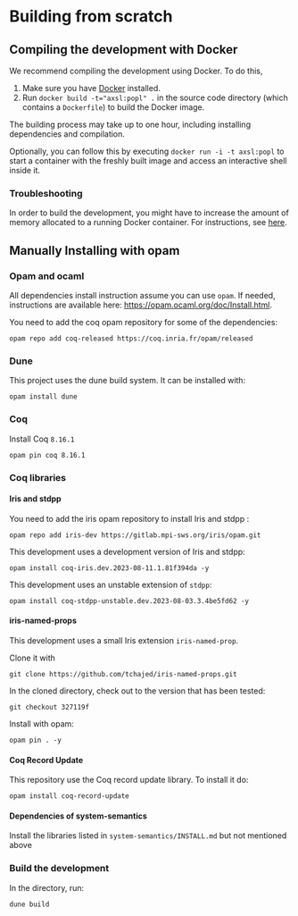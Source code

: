 # Building from scratch

## Compiling the development with Docker

We recommend compiling the development using Docker. To do this,

1. Make sure you have [Docker](https://docs.docker.com/get-docker/) installed.
2. Run `docker build -t="axsl:popl" .` in the source code directory (which contains a `Dockerfile`) 
to build the Docker image.

The building process may take up to one hour, including installing dependencies and compilation. 

Optionally, you can follow this by executing `docker run -i -t axsl:popl` to start a container with
the freshly built image and access an interactive shell inside it.

### Troubleshooting

In order to build the development, you might have to increase the amount of
memory allocated to a running Docker container. For instructions, see
[here](https://stackoverflow.com/questions/44533319/how-to-assign-more-memory-to-docker-container).

## Manually Installing with opam

### Opam and ocaml

All dependencies install instruction assume you can use `opam`. If needed,
instructions are available here: https://opam.ocaml.org/doc/Install.html.

You need to add the coq opam repository for some of the dependencies:
```
opam repo add coq-released https://coq.inria.fr/opam/released
```


### Dune

This project uses the dune build system. It can be installed with:
```
opam install dune
```


### Coq

Install Coq `8.16.1`
```
opam pin coq 8.16.1
```

### Coq libraries

#### Iris and stdpp

You need to add the iris opam repository to install Iris and stdpp :
```
opam repo add iris-dev https://gitlab.mpi-sws.org/iris/opam.git
```

This development uses a development version of Iris and stdpp:
```
opam install coq-iris.dev.2023-08-11.1.81f394da -y
```

This development uses an unstable extension of `stdpp`: 
```
opam install coq-stdpp-unstable.dev.2023-08-03.3.4be5fd62 -y
```

#### iris-named-props

This development uses a small Iris extension `iris-named-prop`.

Clone it with
```
git clone https://github.com/tchajed/iris-named-props.git
```

In the cloned directory, check out to the version that has been tested:
```
git checkout 327119f
```

Install with opam:
```
opam pin . -y
```


#### Coq Record Update

This repository use the Coq record update library. To install it do:
```
opam install coq-record-update
```

#### Dependencies of system-semantics

Install the libraries listed in `system-semantics/INSTALL.md` but not mentioned above

### Build the development

In the directory, run:

```
dune build
```
